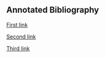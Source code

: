 ## Annotated Bibliography

[First link](https://forum.nasaspaceflight.com/index.php?topic=38524.0)

[Second link](http://www.users.globalnet.co.uk/~mfogg/zubrin.htm)

[Third link](https://www.theatlantic.com/technology/archive/2010/09/why-don-t-we-terraform-mars-with-comets/340085/)


